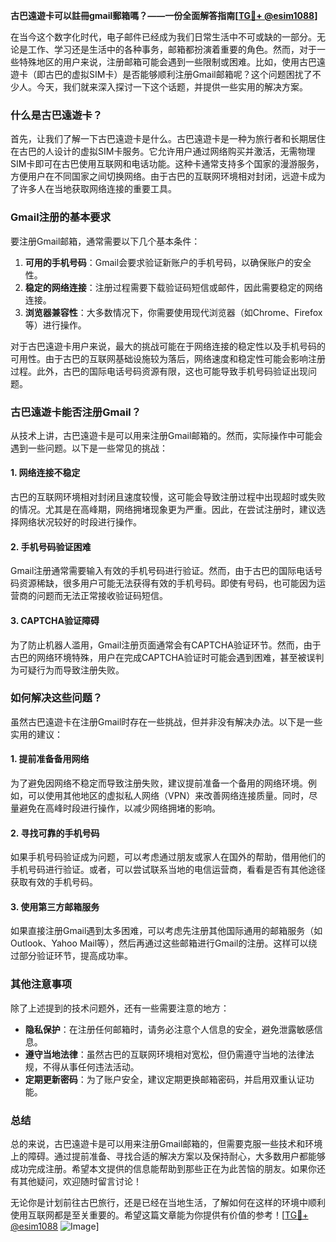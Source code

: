 **古巴遠遊卡可以註冊gmail郵箱嗎？——一份全面解答指南[[TG💪+ @esim1088](https://t.me/s/esim1088)]**

在当今这个数字化时代，电子邮件已经成为我们日常生活中不可或缺的一部分。无论是工作、学习还是生活中的各种事务，邮箱都扮演着重要的角色。然而，对于一些特殊地区的用户来说，注册邮箱可能会遇到一些限制或困难。比如，使用古巴遠遊卡（即古巴的虚拟SIM卡）是否能够顺利注册Gmail邮箱呢？这个问题困扰了不少人。今天，我们就来深入探讨一下这个话题，并提供一些实用的解决方案。

### 什么是古巴遠遊卡？

首先，让我们了解一下古巴遠遊卡是什么。古巴遠遊卡是一种为旅行者和长期居住在古巴的人设计的虚拟SIM卡服务。它允许用户通过网络购买并激活，无需物理SIM卡即可在古巴使用互联网和电话功能。这种卡通常支持多个国家的漫游服务，方便用户在不同国家之间切换网络。由于古巴的互联网环境相对封闭，远遊卡成为了许多人在当地获取网络连接的重要工具。

### Gmail注册的基本要求

要注册Gmail邮箱，通常需要以下几个基本条件：
1. **可用的手机号码**：Gmail会要求验证新账户的手机号码，以确保账户的安全性。
2. **稳定的网络连接**：注册过程需要下载验证码短信或邮件，因此需要稳定的网络连接。
3. **浏览器兼容性**：大多数情况下，你需要使用现代浏览器（如Chrome、Firefox等）进行操作。

对于古巴遠遊卡用户来说，最大的挑战可能在于网络连接的稳定性以及手机号码的可用性。由于古巴的互联网基础设施较为落后，网络速度和稳定性可能会影响注册过程。此外，古巴的国际电话号码资源有限，这也可能导致手机号码验证出现问题。

### 古巴遠遊卡能否注册Gmail？

从技术上讲，古巴遠遊卡是可以用来注册Gmail邮箱的。然而，实际操作中可能会遇到一些问题。以下是一些常见的挑战：

#### 1. 网络连接不稳定
古巴的互联网环境相对封闭且速度较慢，这可能会导致注册过程中出现超时或失败的情况。尤其是在高峰期，网络拥堵现象更为严重。因此，在尝试注册时，建议选择网络状况较好的时段进行操作。

#### 2. 手机号码验证困难
Gmail注册通常需要输入有效的手机号码进行验证。然而，由于古巴的国际电话号码资源稀缺，很多用户可能无法获得有效的手机号码。即使有号码，也可能因为运营商的问题而无法正常接收验证码短信。

#### 3. CAPTCHA验证障碍
为了防止机器人滥用，Gmail注册页面通常会有CAPTCHA验证环节。然而，由于古巴的网络环境特殊，用户在完成CAPTCHA验证时可能会遇到困难，甚至被误判为可疑行为而导致注册失败。

### 如何解决这些问题？

虽然古巴遠遊卡在注册Gmail时存在一些挑战，但并非没有解决办法。以下是一些实用的建议：

#### 1. 提前准备备用网络
为了避免因网络不稳定而导致注册失败，建议提前准备一个备用的网络环境。例如，可以使用其他地区的虚拟私人网络（VPN）来改善网络连接质量。同时，尽量避免在高峰时段进行操作，以减少网络拥堵的影响。

#### 2. 寻找可靠的手机号码
如果手机号码验证成为问题，可以考虑通过朋友或家人在国外的帮助，借用他们的手机号码进行验证。或者，可以尝试联系当地的电信运营商，看看是否有其他途径获取有效的手机号码。

#### 3. 使用第三方邮箱服务
如果直接注册Gmail遇到太多困难，可以考虑先注册其他国际通用的邮箱服务（如Outlook、Yahoo Mail等），然后再通过这些邮箱进行Gmail的注册。这样可以绕过部分验证环节，提高成功率。

### 其他注意事项

除了上述提到的技术问题外，还有一些需要注意的地方：

- **隐私保护**：在注册任何邮箱时，请务必注意个人信息的安全，避免泄露敏感信息。
- **遵守当地法律**：虽然古巴的互联网环境相对宽松，但仍需遵守当地的法律法规，不得从事任何违法活动。
- **定期更新密码**：为了账户安全，建议定期更换邮箱密码，并启用双重认证功能。

### 总结

总的来说，古巴遠遊卡是可以用来注册Gmail邮箱的，但需要克服一些技术和环境上的障碍。通过提前准备、寻找合适的解决方案以及保持耐心，大多数用户都能够成功完成注册。希望本文提供的信息能帮助到那些正在为此苦恼的朋友。如果你还有其他疑问，欢迎随时留言讨论！

无论你是计划前往古巴旅行，还是已经在当地生活，了解如何在这样的环境中顺利使用互联网都是至关重要的。希望这篇文章能为你提供有价值的参考！[[TG💪+ @esim1088](https://t.me/s/esim1088) ![Image](https://i.postimg.cc/4NQfJmqS/Snipaste-2025-05-13-00-14-12.png)]